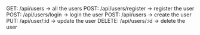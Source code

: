 GET: /api/users -> all the users
POST: /api/users/register -> register the user
POST: /api/users/login -> login the user
POST: /api/users -> create the user
PUT: /api/user/:id -> update the user
DELETE: /api/users/:id -> delete the user
